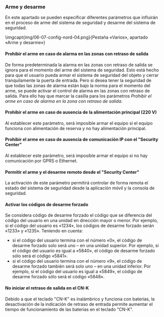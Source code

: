 ### Arme y desarme

En este apartado se pueden especificar diferentes parámetros que influirán en el proceso de arme del sistema de seguridad y desarme del sistema de seguridad.

\imgcapt{img/06-07-config-nord-04.png}{Pestaña «Varios», apartado «Arme y desarme»}

#### Prohibir el arme en caso de alarma en las zonas con retraso de salida

De forma predeterminada la alarma en las zonas con retraso de salida se ignora para el momento del arme del sistema de seguridad. Esto está hecho para que el usuario pueda armar el sistema de seguridad del objeto y cerrar tranquilamente la puerta de entrada. Pero si desea tener la seguridad de que todas las zonas de alarma están bajo la norma para el momento del arme, se puede activar el control de alarma en las zonas con retraso de salida. Para ello hay que marcar la casilla para los parámetros *Prohibir el arme en caso de alarma en la zona con retraso de salida*.

#### Prohibir el arme en caso de ausencia de la alimentación principal (220 V)

Al establecer este parámetro, será imposible armar el equipo si el equipo funciona con alimentación de reserva y no hay alimentación principal.

#### Prohibir el arme en caso de ausencia de comunicación IP con el "Security Center"

Al establecer este parámetro, será imposible armar el equipo si no hay comunicación por GPRS o Ethernet.

#### Permitir el arme y el desarme remoto desde el "Security Center"

La activación de este parámetro permitirá controlar de forma remota el estado del sistema de seguridad desde la aplicación móvil y la consola de seguridad.

#### Activar los códigos de desarme forzado

Se considera código de desarme forzado el código que se diferencia del código del usuario en una unidad en dirección mayor o menor. Por ejemplo, si el código del usuario es «1234», los códigos de desarme forzado serán «1233» y «1235». Teniendo en cuenta:

* si el código del usuario termina con el número «0», el código de desarme forzado solo será uno – en una unidad superior. Por ejemplo, si el código del usuario es igual a «5840», el código de desarme forzado sólo será el código «5841».
* si el código del usuario termina con el número «9», el código de desarme forzado también será solo uno – en una unidad inferior. Por ejemplo, si el código del usuario es igual a «5849», el código de desarme forzado sólo será el código «5848».

#### No iniciar el retraso de salida en el CN-K

Debido a que el teclado "CN-K" es inalámbrico y funciona con baterías, la desactivación de la indicación de retraso de entrada permite aumentar el tiempo de funcionamiento de las baterías en el teclado "CN-K".

